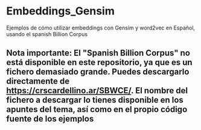 # Embeddings_Gensim
Ejemplos de cómo utilizar embeddings con Gensim y word2vec en Español, usando el spanish Billion Corpus 

## Nota importante: El "Spanish Billion Corpus" no está disponible en este repositorio, ya que es un fichero demasiado grande. Puedes descargarlo directamente de https://crscardellino.ar/SBWCE/. El nombre del fichero a descargar lo tienes disponible en los apuntes del tema, así como en el propio código fuente de los ejemplos
